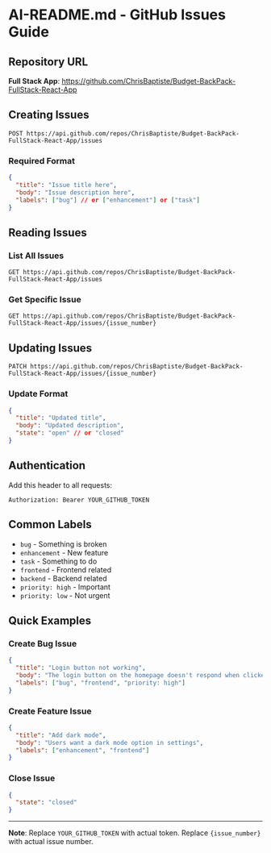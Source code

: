# AI-README.md - GitHub Issues Guide

## Repository URL

**Full Stack App**: https://github.com/ChrisBaptiste/Budget-BackPack-FullStack-React-App

## Creating Issues

```
POST https://api.github.com/repos/ChrisBaptiste/Budget-BackPack-FullStack-React-App/issues
```

### Required Format
```json
{
  "title": "Issue title here",
  "body": "Issue description here",
  "labels": ["bug"] // or ["enhancement"] or ["task"]
}
```

## Reading Issues

### List All Issues
```
GET https://api.github.com/repos/ChrisBaptiste/Budget-BackPack-FullStack-React-App/issues
```

### Get Specific Issue
```
GET https://api.github.com/repos/ChrisBaptiste/Budget-BackPack-FullStack-React-App/issues/{issue_number}
```

## Updating Issues

```
PATCH https://api.github.com/repos/ChrisBaptiste/Budget-BackPack-FullStack-React-App/issues/{issue_number}
```

### Update Format
```json
{
  "title": "Updated title",
  "body": "Updated description",
  "state": "open" // or "closed"
}
```

## Authentication

Add this header to all requests:
```
Authorization: Bearer YOUR_GITHUB_TOKEN
```

## Common Labels

- `bug` - Something is broken
- `enhancement` - New feature
- `task` - Something to do
- `frontend` - Frontend related
- `backend` - Backend related
- `priority: high` - Important
- `priority: low` - Not urgent

## Quick Examples

### Create Bug Issue
```json
{
  "title": "Login button not working",
  "body": "The login button on the homepage doesn't respond when clicked",
  "labels": ["bug", "frontend", "priority: high"]
}
```

### Create Feature Issue
```json
{
  "title": "Add dark mode",
  "body": "Users want a dark mode option in settings",
  "labels": ["enhancement", "frontend"]
}
```

### Close Issue
```json
{
  "state": "closed"
}
```

---

**Note**: Replace `YOUR_GITHUB_TOKEN` with actual token. Replace `{issue_number}` with actual issue number.